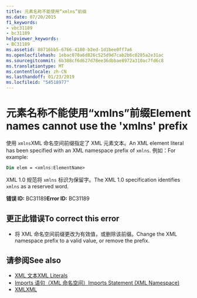 ```yaml
---
title: 元素名称不能使用“xmlns”前缀
ms.date: 07/20/2015
f1_keywords:
- vbc31189
- bc31189
helpviewer_keywords:
- BC31189
ms.assetid: 88716bb5-6766-4180-b2ed-1d1bee0ff7a6
ms.openlocfilehash: 1ebac070a6d826c525d9d7cab2b6c0285a2e31ac
ms.sourcegitcommit: 6b308cf6d627d78ee36dbbae8972a310ac7fd6c8
ms.translationtype: MT
ms.contentlocale: zh-CN
ms.lasthandoff: 01/23/2019
ms.locfileid: "54518977"
---
```

# <a name="element-names-cannot-use-the-xmlns-prefix"></a><span data-ttu-id="775ea-102">元素名称不能使用“xmlns”前缀</span><span class="sxs-lookup"><span data-stu-id="775ea-102">Element names cannot use the 'xmlns' prefix</span></span>
<span data-ttu-id="775ea-103">使用 `xmlns`XML 命名空间前缀指定了 XML 元素文本。</span><span class="sxs-lookup"><span data-stu-id="775ea-103">An XML element literal has been specified with an XML namespace prefix of `xmlns`.</span></span> <span data-ttu-id="775ea-104">例如：</span><span class="sxs-lookup"><span data-stu-id="775ea-104">For example:</span></span>  
  
```vb  
Dim elem = <xmlns:ElementName>  
```  
  
 <span data-ttu-id="775ea-105">XML 1.0 规范将 `xmlns` 标识为保留字。</span><span class="sxs-lookup"><span data-stu-id="775ea-105">The XML 1.0 specification identifies `xmlns` as a reserved word.</span></span>  
  
 <span data-ttu-id="775ea-106">**错误 ID:** BC31189</span><span class="sxs-lookup"><span data-stu-id="775ea-106">**Error ID:** BC31189</span></span>  
  
## <a name="to-correct-this-error"></a><span data-ttu-id="775ea-107">更正此错误</span><span class="sxs-lookup"><span data-stu-id="775ea-107">To correct this error</span></span>  
  
-   <span data-ttu-id="775ea-108">将 XML 命名空间前缀更改为有效值，或删除该前缀。</span><span class="sxs-lookup"><span data-stu-id="775ea-108">Change the XML namespace prefix to a valid value, or remove the prefix.</span></span>  
  
## <a name="see-also"></a><span data-ttu-id="775ea-109">请参阅</span><span class="sxs-lookup"><span data-stu-id="775ea-109">See also</span></span>
- [<span data-ttu-id="775ea-110">XML 文本</span><span class="sxs-lookup"><span data-stu-id="775ea-110">XML Literals</span></span>](../../visual-basic/language-reference/xml-literals/index.md)
- [<span data-ttu-id="775ea-111">Imports 语句（XML 命名空间）</span><span class="sxs-lookup"><span data-stu-id="775ea-111">Imports Statement (XML Namespace)</span></span>](../../visual-basic/language-reference/statements/imports-statement-xml-namespace.md)
- [<span data-ttu-id="775ea-112">XML</span><span class="sxs-lookup"><span data-stu-id="775ea-112">XML</span></span>](../../visual-basic/programming-guide/language-features/xml/index.md)
